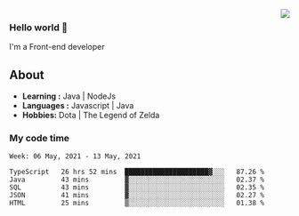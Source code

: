 <img align='right' src="https://github-readme-stats.vercel.app/api?username=jumodada&show_icons=true&theme=vue">

### Hello world 👋

I'm a Front-end developer 
    
## About
-  **Learning :** Java | NodeJs
-  **Languages :** Javascript | Java
-  **Hobbies:** Dota | The Legend of Zelda

### My code time

<!--START_SECTION:waka-->
```text
Week: 06 May, 2021 - 13 May, 2021

TypeScript   26 hrs 52 mins  █████████████████████▓░░░   87.26 % 
Java         43 mins         ▓░░░░░░░░░░░░░░░░░░░░░░░░   02.37 % 
SQL          43 mins         ▓░░░░░░░░░░░░░░░░░░░░░░░░   02.35 % 
JSON         41 mins         ▓░░░░░░░░░░░░░░░░░░░░░░░░   02.27 % 
HTML         25 mins         ▒░░░░░░░░░░░░░░░░░░░░░░░░   01.38 % 
```
<!--END_SECTION:waka-->
